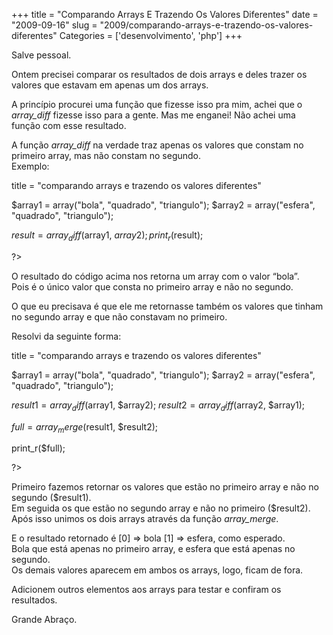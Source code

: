 +++
title = "Comparando Arrays E Trazendo Os Valores Diferentes"
date = "2009-09-16"
slug = "2009/comparando-arrays-e-trazendo-os-valores-diferentes"
Categories = ['desenvolvimento', 'php']
+++

<p>Salve pessoal.</p>

<p>Ontem precisei comparar os resultados de dois arrays e deles trazer os valores que estavam em apenas um dos arrays.</p>

<p>A princípio procurei uma função que fizesse isso pra mim, achei que o <em>array_diff</em> fizesse isso para a gente. Mas me enganei! Não achei uma função com esse resultado.</p>

<p>A função <em>array_diff</em> na verdade traz apenas os valores que constam no primeiro array, mas não constam no segundo.<br/>
Exemplo:</p>

title = "comparando arrays e trazendo os valores diferentes"

$array1 = array("bola", "quadrado", "triangulo");
$array2 = array("esfera", "quadrado", "triangulo");

$result = array_diff($array1, $array2);
print_r($result);

?&gt;
</pre>


<p>O resultado do código acima nos retorna um array com o valor &#8220;bola&#8221;.<br/>
Pois é o único valor que consta no primeiro array e não no segundo.</p>

<!--more-->


<p>O que eu precisava é que ele me retornasse também os valores que tinham no segundo array e que não constavam no primeiro.</p>

<p>Resolvi da seguinte forma:</p>

title = "comparando arrays e trazendo os valores diferentes"

$array1 = array("bola", "quadrado", "triangulo");
$array2 = array("esfera", "quadrado", "triangulo");

$result1 = array_diff($array1, $array2);
$result2 = array_diff($array2, $array1);

$full = array_merge($result1, $result2);

print_r($full);

?&gt;
</pre>


<p>Primeiro fazemos retornar os valores que estão no primeiro array e não no segundo ($result1).<br/>
Em seguida os que estão no segundo array e não no primeiro ($result2).<br/>
Após isso unimos os dois arrays através da função <em>array_merge</em>.</p>

<p>E o resultado retornado é [0] => bola [1] => esfera, como esperado.<br/>
Bola que está apenas no primeiro array, e esfera que está apenas no segundo.<br/>
Os demais valores aparecem em ambos os arrays, logo, ficam de fora.</p>

<p>Adicionem outros elementos aos arrays para testar e confiram os resultados.</p>

<p>Grande Abraço.</p>
